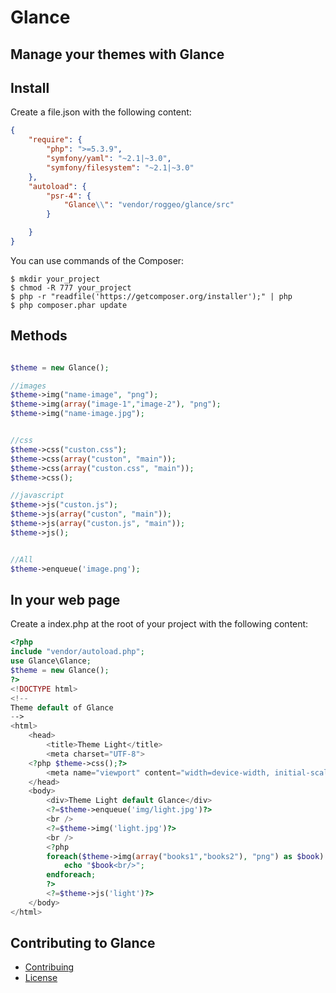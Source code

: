 Glance
===========
Manage your themes with Glance
------------------------------------

Install
-------

Create a file.json with the following content:
    
```json 
{
    "require": {
        "php": ">=5.3.9",
        "symfony/yaml": "~2.1|~3.0",
        "symfony/filesystem": "~2.1|~3.0"
    },
    "autoload": {
        "psr-4": {
            "Glance\\": "vendor/roggeo/glance/src"
        }

    }
}
```

You can use commands of the Composer:

    $ mkdir your_project
    $ chmod -R 777 your_project
    $ php -r "readfile('https://getcomposer.org/installer');" | php
    $ php composer.phar update



Methods
--------------------------

```php

$theme = new Glance();

//images
$theme->img("name-image", "png");
$theme->img(array("image-1","image-2"), "png");
$theme->img("name-image.jpg");


//css
$theme->css("custon.css");
$theme->css(array("custon", "main"));
$theme->css(array("custon.css", "main"));
$theme->css();

//javascript
$theme->js("custon.js");
$theme->js(array("custon", "main"));
$theme->js(array("custon.js", "main"));
$theme->js();


//All
$theme->enqueue('image.png');

```

In your web page
-------------------------

Create a index.php at the root of your project with the following content:

```php
<?php
include "vendor/autoload.php";
use Glance\Glance;
$theme = new Glance();
?>
<!DOCTYPE html>
<!--
Theme default of Glance
-->
<html>
    <head>
        <title>Theme Light</title>
        <meta charset="UTF-8">
	<?php $theme->css();?>
        <meta name="viewport" content="width=device-width, initial-scale=1.0">
    </head>
    <body>
        <div>Theme Light default Glance</div>
        <?=$theme->enqueue('img/light.jpg')?>
        <br />
        <?=$theme->img('light.jpg')?>
        <br />
        <?php
        foreach($theme->img(array("books1","books2"), "png") as $book):            
            echo "$book<br/>";            
        endforeach;        
        ?>
        <?=$theme->js('light')?>
    </body>
</html>

```

Contributing to Glance
----------------------

- [Contribuing](CONTRIBUTING.md)
- [License](LICENSE.md)